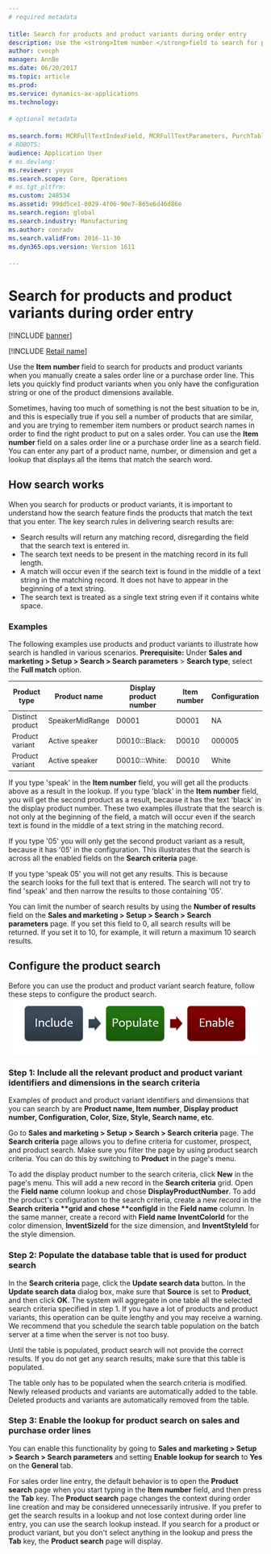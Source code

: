 ```yaml
---
# required metadata

title: Search for products and product variants during order entry
description: Use the <strong>Item number </strong>field to search for products and product variants when you manually create a sales order line or a purchase order line.  This lets you quickly find product variants when you only have the configuration string or one of the product dimensions available.
author: cvocph
manager: AnnBe
ms.date: 06/20/2017
ms.topic: article
ms.prod: 
ms.service: dynamics-ax-applications
ms.technology: 

# optional metadata

ms.search.form: MCRFullTextIndexField, MCRFullTextParameters, PurchTable, SalesTable
# ROBOTS: 
audience: Application User
# ms.devlang: 
ms.reviewer: yuyus
ms.search.scope: Core, Operations
# ms.tgt_pltfrm: 
ms.custom: 248534
ms.assetid: 99dd5ce1-0029-4f06-90e7-865e6d46d86e
ms.search.region: global
ms.search.industry: Manufacturing
ms.author: conradv
ms.search.validFrom: 2016-11-30
ms.dyn365.ops.version: Version 1611

---
```


# Search for products and product variants during order entry

[!INCLUDE [banner](../includes/banner.md)]

[!INCLUDE [Retail name](../includes/retail-name.md)]

Use the <strong>Item number </strong>field to search for products and product variants when you manually create a sales order line or a purchase order line.  This lets you quickly find product variants when you only have the configuration string or one of the product dimensions available.

Sometimes, having too much of something is not the best situation to be in, and this is especially true if you sell a number of products that are similar, and you are trying to remember item numbers or product search names in order to find the right product to put on a sales order. You can use the **Item number** field on a sales order line or a purchase order line as a search field. You can enter any part of a product name, number, or dimension and get a lookup that displays all the items that match the search word.

## How search works
When you search for products or product variants, it is important to understand how the search feature finds the products that match the text that you enter. The key search rules in delivering search results are:

-   Search results will return any matching record, disregarding the field that the search text is entered in.
-   The search text needs to be present in the matching record in its full length.
-   A match will occur even if the search text is found in the middle of a text string in the matching record. It does not have to appear in the beginning of a text string.
-   The search text is treated as a single text string even if it contains white space.

### Examples

The following examples use products and product variants to illustrate how search is handled in various scenarios. **Prerequisite:** Under **Sales and marketing &gt; Setup &gt; Search &gt; Search parameters** &gt; **Search type**, select the **Full match** option.

| Product type     | Product name    | Display product number | Item number | Configuration |
|------------------|-----------------|------------------------|-------------|---------------|
| Distinct product | SpeakerMidRange | D0001                  | D0001       | NA            |
| Product variant  | Active speaker  | D0010:::Black:         | D0010       | 000005        |
| Product variant  | Active speaker  | D0010:::White:         | D0010       | White         |

If you type 'speak' in the **Item number** field, you will get all the products above as a result in the lookup. If you type 'black' in the **Item number** field, you will get the second product as a result, because it has the text 'black' in the display product number. These two examples illustrate that the search is not only at the beginning of the field, a match will occur even if the search text is found in the middle of a text string in the matching record.  

If you type '05' you will only get the second product variant as a result, because it has '05' in the configuration. This illustrates that the search is across all the enabled fields on the **Search criteria** page.  

If you type 'speak 05' you will not get any results. This is because the search looks for the full text that is entered. The search will not try to find 'speak' and then narrow the results to those containing '05'.  

You can limit the number of search results by using the **Number of results** field on the **Sales and marketing &gt; Setup &gt; Search &gt; Search parameters** page. If you set this field to 0, all search results will be returned. If you set it to 10, for example, it will return a maximum 10 search results.

## Configure the product search
Before you can use the product and product variant search feature, follow these steps to configure the product search. [![3 steps to configure product search\_AXAppFall](./media/3-steps-to-configure-product-search_axappfall.png)](./media/3-steps-to-configure-product-search_axappfall.png)

### Step 1: Include all the relevant product and product variant identifiers and dimensions in the search criteria

Examples of product and product variant identifiers and dimensions that you can search by are **Product name, Item number**, **Display product number, Configuration, Color, Size, Style, Search name, etc**.  

Go to **Sales and marketing &gt; Setup &gt; Search &gt; Search criteria** page. The **Search criteria** page allows you to define criteria for customer, prospect, and product search. Make sure you filter the page by using product search criteria. You can do this by switching to **Product** in the page's menu.  

To add the display product number to the search criteria, click <strong>New</strong> in the page's menu. This will add a new record in the <strong>Search criteria</strong> grid. Open the <strong>Field name</strong> column lookup and chose <strong>DisplayProductNumber</strong>. To add the product's configuration to the search criteria, create a new record in the <strong>Search criteria **grid and chose **configId</strong> in the <strong>Field name</strong> column. In the same manner, create a record with <strong>Field name</strong> <strong>InventColorId</strong> for the color dimension, <strong>InventSizeId</strong> for the size dimension, and <strong>InventStyleId</strong> for the style dimension.

### Step 2: Populate the database table that is used for product search

In the **Search criteria** page, click the **Update search data** button. In the **Update search data** dialog box, make sure that **Source** is set to **Product**, and then click **OK**. The system will aggregate in one table all the selected search criteria specified in step 1. If you have a lot of products and product variants, this operation can be quite lengthy and you may receive a warning. We recommend that you schedule the search table population on the batch server at a time when the server is not too busy.  

Until the table is populated, product search will not provide the correct results. If you do not get any search results, make sure that this table is populated.  

The table only has to be populated when the search criteria is modified. Newly released products and variants are automatically added to the table. Deleted products and variants are automatically removed from the table.

### Step 3: Enable the lookup for product search on sales and purchase order lines

You can enable this functionality by going to **Sales and marketing &gt; Setup &gt; Search &gt; Search parameters** and setting **Enable lookup for search** to **Yes** on the **General** tab.  

For sales order line entry, the default behavior is to open the **Product search** page when you start typing in the **Item number** field, and then press the **Tab** key. The **Product search** page changes the context during order line creation and may be considered unnecessarily intrusive. If you prefer to get the search results in a lookup and not lose context during order line entry, you can use the search lookup instead. If you search for a product or product variant, but you don't select anything in the lookup and press the **Tab** key, the **Product search** page will display.



